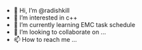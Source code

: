 - 👋 Hi, I’m @radishkill
- 👀 I’m interested in c++
- 🌱 I’m currently learning EMC task schedule
- 💞️ I’m looking to collaborate on ...
- 📫 How to reach me ...

<!---
radishkill/radishkill is a ✨ special ✨ repository because its `README.md` (this file) appears on your GitHub profile.
You can click the Preview link to take a look at your changes.
--->
